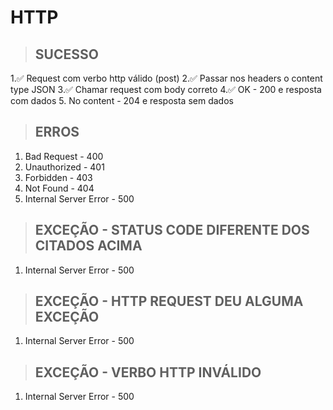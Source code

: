 # HTTP


> ## SUCESSO
1.✅ Request com verbo http válido (post)
2.✅ Passar nos headers o content type JSON
3.✅ Chamar request com body correto
4.✅ OK - 200 e resposta com dados
5. No content - 204 e resposta sem dados

> ## ERROS
1. Bad Request - 400
2. Unauthorized - 401
3. Forbidden - 403
4. Not Found - 404
5. Internal Server Error - 500

> ## EXCEÇÃO - STATUS CODE DIFERENTE DOS CITADOS ACIMA
1. Internal Server Error - 500

> ## EXCEÇÃO - HTTP REQUEST DEU ALGUMA EXCEÇÃO
1. Internal Server Error - 500

> ## EXCEÇÃO - VERBO HTTP INVÁLIDO
1. Internal Server Error - 500